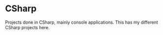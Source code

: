 # CSharp
Projects done in CSharp, mainly console applications.
This has my different CSharp projects here. 
